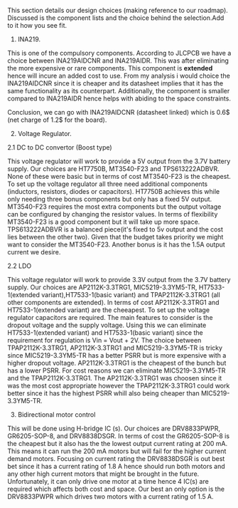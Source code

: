 This section details our design choices (making reference to our roadmap). Discussed is the component lists and the choice behind the selection.Add to it how you see fit.

1. INA219.
   
This is one of the compulsory components. According to JLCPCB we have a choice between INA219AIDCNR and INA219AIDR. This was after eliminating the more expensive or rare components. This component is **extended** hence will incure an added cost to use. From my analysis i would choice the INA219AIDCNR since it is cheaper and its datasheet implies that it has the same functionality as its counterpart. Additionally, the component is smaller compared to INA219AIDR hence helps with abiding to the space constraints.

Conclusion, we can go with INA219AIDCNR (datasheet linked) which is 0.6$ (net charge of 1.2$ for the board).

2. Voltage Regulator.
   
2.1 DC to DC convertor (Boost type)

This voltage regulator will work to provide a 5V output from the 3.7V battery supply. Our choices are HT7750B, MT3540-F23 and TPS613222ADBVR. None of these were basic but in terms of cost MT3540-F23 is the cheapest. To set up the voltage regulator all three need additional components (inductors, resistors, diodes or capacitors). HT7750B achieves this while only needing three bonus components but only has a fixed 5V output. MT3540-F23 requires the most extra components but the output voltage can be configured by changing the resistor values. In terms of flexibility MT3540-F23 is a good component but it will take up more space. TPS613222ADBVR is a balanced piece(it's fixed to 5v output and the cost lies between the other two). Given that the budget takes priority we might want to consider the MT3540-F23. Another bonus is it has the 1.5A output current we desire.

2.2 LDO 

This voltage regulator will work to provide 3.3V output from the 3.7V battery supply. Our choices are AP2112K-3.3TRG1, MIC5219-3.3YM5-TR, HT7533-1(extended variant),HT7533-1(basic variant) and TPAP2112K-3.3TRG1 (all other components are extended). In terms of cost AP2112K-3.3TRG1 and HT7533-1(extended variant) are the cheeapest. To set up the voltage regulator capacitors are required. The main features to consider is the dropout voltage and the supply voltage. Using this we can eliminate HT7533-1(extended variant) and HT7533-1(basic variant) since the requirement for regulation is Vin = Vout + 2V. The choice between TPAP2112K-3.3TRG1, AP2112K-3.3TRG1 and MIC5219-3.3YM5-TR is tricky since MIC5219-3.3YM5-TR has a better PSRR but is more expensive with a higher dropout voltage. AP2112K-3.3TRG1 is the cheapest of the bunch but has a lower PSRR. For cost reasons we can eliminate MIC5219-3.3YM5-TR and the TPAP2112K-3.3TRG1. The AP2112K-3.3TRG1 was choosen since it was the most cost appropriate however the TPAP2112K-3.3TRG1 could work better since it has the highest PSRR whill also being cheaper than MIC5219-3.3YM5-TR.

3. Bidirectional motor control

This will be done using H-bridge IC (s). Our choices are DRV8833PWPR, GR6205-SOP-8, and DRV8838DSGR. In terms of cost the GR6205-SOP-8 is the cheapest but it also has the the lowest output current rating at 200 mA. This means it can run the 200 mA motors but will fail for the higher current demand motors. Focusing on current rating the DRV8838DSGR is out best bet since it has a current rating of 1.8 A hence should run both motors and any other high current motors that might be brought in the future. Unfortunately, it can only drive one motor at a time hence 4 IC(s) are required which affects both cost and space. Our best an only option is the 
DRV8833PWPR which drives two motors with a current rating of 1.5 A.

